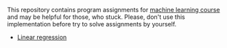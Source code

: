 This repository contains program assignments for [machine learning course](https://www.coursera.org/learn/machine-learning) and may be helpful for those, who stuck. Please, don't use this implementation before try to solve assignments by yourself.

* [Linear regression](machine-learning-ex1)
